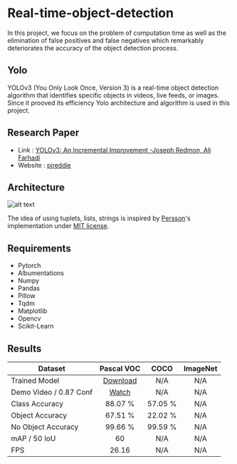 # Real-time-object-detection

In this project, we focus on the problem of computation time as well as the elimination of false positives and false negatives which remarkably deteriorates the accuracy of the object detection process.

## Yolo

YOLOv3 (You Only Look Once, Version 3) is a real-time object detection algorithm that identifies specific objects in videos, live feeds, or images. Since it prooved its efficiency Yolo architecture and algorithm is used in this project.

## Research Paper
- Link : [YOLOv3: An Incremental Improvement -Joseph Redmon, Ali Farhadi](https://pjreddie.com/media/files/papers/YOLOv3.pdf "Yolov3")
- Website : [pjreddie](https://pjreddie.com/ "pjreddie")




## Architecture
![alt text](https://miro.medium.com/max/3802/1*d4Eg17IVJ0L41e7CTWLLSg.png "Yolov3")

The idea of using tuplets, lists, strings is inspired by [Persson](https://www.youtube.com/channel/UCkzW5JSFwvKRjXABI-UTAkQ "Persson")'s implementation under [MIT license](https://en.wikipedia.org/wiki/MIT_License "MIT license").

## Requirements
- Pytorch
- Albumentations
- Numpy
- Pandas
- Pillow
- Tqdm
- Matplotlib
- Opencv
- Scikit-Learn

## Results
| Dataset  | Pascal VOC  |  COCO |  ImageNet |
| ------------ | :------------: | :------------: | :------------: |
| Trained Model  | [Download](https://drive.google.com/file/d/1vYFwiRIN7qhQgPcV5A5fNcShExUS7oFz/view?usp=sharing)  |  N/A |  N/A |
| Demo Video / 0.87 Conf | [Watch](https://drive.google.com/file/d/1E6HDOAlPVNL1hCpzuNA1U-CkrlYQYc7B/view?usp=sharing)  |  N/A |  N/A |
| Class Accuracy  | 88.07 %  |  57.05 % |  N/A |
| Object Accuracy  |  67.51 % |  22.02 % |  N/A |
| No Object Accuracy  | 99.66 %  |  99.59 % |  N/A |
| mAP / 50 IoU  | 60  |  N/A |  N/A |
| FPS  | 26.16  |  N/A |  N/A |

